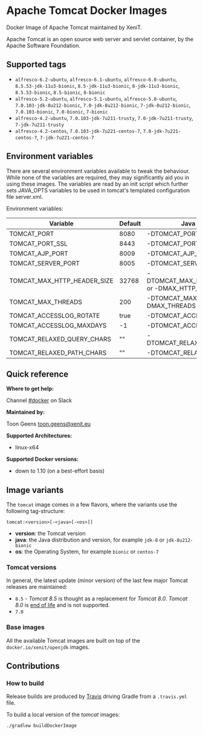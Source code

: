 # Apache Tomcat Docker Images

Docker Image of Apache Tomcat maintained by XeniT.

Apache Tomcat is an open source web server and servlet container, by the Apache Software Foundation.

## Supported tags

* `alfresco-6.2-ubuntu`, `alfresco-6.1-ubuntu`, `alfresco-6.0-ubuntu`, `8.5.53-jdk-11u3-bionic`, `8.5-jdk-11u3-bionic`, `8-jdk-11u3-bionic`, `8.5.53-bionic`, `8.5-bionic`, `8-bionic`
* `alfresco-5.2-ubuntu`, `alfresco-5.1-ubuntu`, `alfresco-5.0-ubuntu`, `7.0.103-jdk-8u212-bionic`, `7.0-jdk-8u212-bionic`, `7-jdk-8u212-bionic`, `7.0.103-bionic`, `7.0-bionic`, `7-bionic`
* `alfresco-4.2-ubuntu`, `7.0.103-jdk-7u211-trusty`, `7.0-jdk-7u211-trusty`, `7-jdk-7u211-trusty`
* `alfresco-4.2-centos`, `7.0.103-jdk-7u221-centos-7`, `7.0-jdk-7u221-centos-7`, `7-jdk-7u221-centos-7`

## Environment variables

There are several environment variables available to tweak the behaviour. While none of the variables are required, they may significantly aid you in using these images.
The variables are read by an init script which further sets JAVA_OPTS variables to be used in tomcat's templated configuration file server.xml.

Environment variables:

| Variable                    |  Default                        | Java variable |
| --------------------------- | ------------------------------- | ---------------------------- |
| TOMCAT_PORT                 |  8080                           | -DTOMCAT_PORT                |
| TOMCAT_PORT_SSL             |  8443                           | -DTOMCAT_PORT_SSL            |
| TOMCAT_AJP_PORT             |  8009                           | -DTOMCAT_AJP_PORT            |
| TOMCAT_SERVER_PORT          |  8005                           | -DTOMCAT_SERVER_PORT         |
| TOMCAT_MAX_HTTP_HEADER_SIZE |  32768                          | -DTOMCAT_MAX_HTTP_HEADER_SIZE  or -DMAX_HTTP_HEADER_SIZE |
| TOMCAT_MAX_THREADS          |  200                            | -DTOMCAT_MAX_THREADS or -DMAX_THREADS |
| TOMCAT_ACCESSLOG_ROTATE     |  true                           | -DTOMCAT_ACCESSLOG_ROTATE    |
| TOMCAT_ACCESSLOG_MAXDAYS    |  -1                             | -DTOMCAT_ACCESSLOG_MAXDAYS   |
| TOMCAT_RELAXED_QUERY_CHARS  |  ""                             | -DTOMCAT_RELAXED_QUERY_CHARS |
| TOMCAT_RELAXED_PATH_CHARS   |  ""                             | -DTOMCAT_RELAXED_PATH_CHARS  |


## Quick reference

**Where to get help:**

Channel [#docker](https://xenitengineering.slack.com/app_redirect?channel=docker) on Slack

**Maintained by:**

Toon Geens <toon.geens@xenit.eu>

**Supported Architectures:**

* linux-x64

**Supported Docker versions:**

* down to 1.10 (on a best-effort basis)

## Image variants

The `tomcat` image comes in a few flavors, where the variants use the following tag-structure:

```
tomcat:<version>[-<java>[-<os>]]
```

* **version**: the Tomcat version
* **java**: the Java distribution and version, for example `jdk-8` or `jdk-8u212-bionic`
* **os**: the Operating System, for example `bionic` or `centos-7`

### Tomcat versions

In general, the latest update (minor version) of the last few major Tomcat releases are maintained:

* `8.5` - _Tomcat 8.5_ is thought as a replacement for _Tomcat 8.0_. _Tomcat 8.0_ is [end of life](http://tomcat.apache.org/tomcat-80-eol.html) and is not supported.
* `7.0`

### Base images

All the available Tomcat images are built on top of the `docker.io/xenit/openjdk` images.

## Contributions

### How to build

Release builds are produced by [Travis](https://travis-ci.org/xenit-eu/) driving Gradle from a `.travis.yml` file.

To build a local version of the _tomcat_ images:

```
./gradlew buildDockerImage
```


